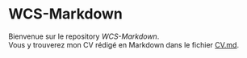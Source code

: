 # WCS-Markdown
Bienvenue sur le repository *WCS-Markdown*.  
Vous y trouverez mon CV rédigé en Markdown dans le fichier [CV.md](CV.md).